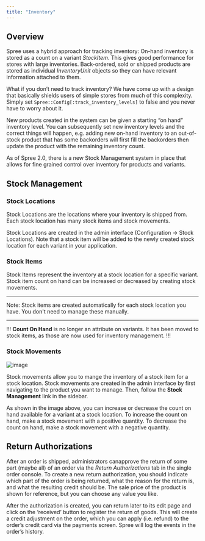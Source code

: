 ```yaml
---
title: "Inventory"
---
```


## Overview

Spree uses a hybrid approach for tracking inventory: On-hand inventory
is stored as a count on a variant *StockItem*. This gives good
performance for stores with large inventories. Back-ordered, sold or
shipped products are stored as individual *InventoryUnit* objects so
they can have relevant information attached to them.

What if you don’t need to track inventory? We have come up with a design
that basically shields users of simple stores from much of this complexity. Simply set `Spree::Config[:track_inventory_levels]` to false and you never have to worry about it.

New products created in the system can be given a starting “on hand”
inventory level. You can subsequently set new inventory levels and the
correct things will happen, e.g. adding new on-hand inventory to an
out-of-stock product that has some backorders will first fill the
backorders then update the product with the remaining inventory count.

As of Spree 2.0, there is a new Stock Management system in place that allows for fine grained control over inventory for products and variants. 

## Stock Management

### Stock Locations

Stock Locations are the locations where your inventory is shipped from. Each stock location has many stock items and stock movements.

Stock Locations are created in the admin interface (Configuration → Stock Locations). Note that a stock item will be added to the newly created stock location for each variant in your application.

### Stock Items

Stock Items represent the inventory at a stock location for a specific variant. Stock item count on hand can be increased or decreased by creating stock movements.

***
Note: Stock items are created automatically for each stock location you have. You don't need to manage these manually.
***

!!!
**Count On Hand** is no longer an attribute on variants. It has been moved to stock items, as those are now used for inventory management.
!!!

### Stock Movements

![image](http://i.minus.com/iboTuJLZLrINnM.png)

Stock movements allow you to mange the inventory of a stock item for a stock location. Stock movements are created in the admin interface by first navigating to the product you want to manage. Then, follow the **Stock Management** link in the sidebar.

As shown in the image above, you can increase or decrease the count on hand available for a variant at a stock location. To increase the count on hand, make a stock movement with a positive quantity. To decrease the count on hand, make a stock movement with a negative quantity.

## Return Authorizations

After an order is shipped, administrators canapprove the return of some part (maybe all) of an order via the *Return Authorizations* tab in the single order console. To create a new return authorization, you should indicate which part of the order is being returned, what the reason for the return is, and what the resulting credit should be. The sale price of the product is shown for reference, but you can choose any value you like.

After the authorization is created, you can return later to its edit page and click on the ‘received’ button to register the return of goods. This will create a credit adjustment on the order, which you can apply (i.e. refund) to the order’s credit card via the payments screen. Spree will log the events in the order’s history.